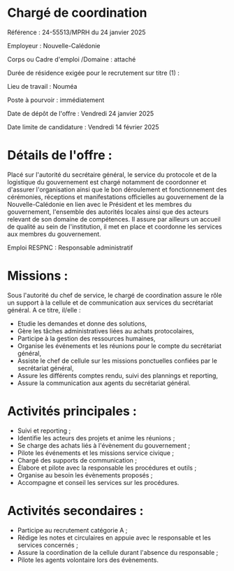 # Chargé de coordination

Référence : 24-55513/MPRH du 24 janvier 2025

Employeur : Nouvelle-Calédonie

Corps ou Cadre d'emploi /Domaine : attaché

Durée de résidence exigée pour le recrutement sur titre (1) :

Lieu de travail : Nouméa

Poste à pourvoir : immédiatement

Date de dépôt de l'offre : Vendredi 24 janvier 2025

Date limite de candidature : Vendredi 14 février 2025

# Détails de l'offre :

Placé sur l'autorité du secrétaire général, le service du protocole et de la logistique du gouvernement est chargé notamment de coordonner et d'assurer l'organisation ainsi que le bon déroulement et fonctionnement des cérémonies, réceptions et manifestations officielles au gouvernement de la Nouvelle-Calédonie en lien avec le Président et les membres du gouvernement, l'ensemble des autorités locales ainsi que des acteurs relevant de son domaine de compétences. Il assure par ailleurs un accueil de qualité au sein de l'institution, il met en place et coordonne les services aux membres du gouvernement.

Emploi RESPNC : Responsable administratif

# Missions :

Sous l'autorité du chef de service, le chargé de coordination assure le rôle un support à la cellule et de communication aux services du secrétariat général. A ce titre, il/elle :

- Etudie les demandes et donne des solutions,
- Gère les tâches administratives liées au achats protocolaires,
- Participe à la gestion des ressources humaines,
- Organise les événements et les réunions pour le compte du secrétariat général,
- Assiste le chef de cellule sur les missions ponctuelles confiées par le secrétariat général,
- Assure les différents comptes rendu, suivi des plannings et reporting,
- Assure la communication aux agents du secrétariat général.

# Activités principales :

- Suivi et reporting ;
- Identifie les acteurs des projets et anime les réunions ;
- Se charge des achats liés à l'évènement du gouvernement ;
- Pilote les événements et les missions service civique ;
- Chargé des supports de communication ;
- Élabore et pilote avec la responsable les procédures et outils ;
- Organise au besoin les évènements proposés ;
- Accompagne et conseil les services sur les procédures.

# Activités secondaires :

- Participe au recrutement catégorie A ;
- Rédige les notes et circulaires en appuie avec le responsable et les services concernés ;
- Assure la coordination de la cellule durant l'absence du responsable ;
- Pilote les agents volontaire lors des évènements.